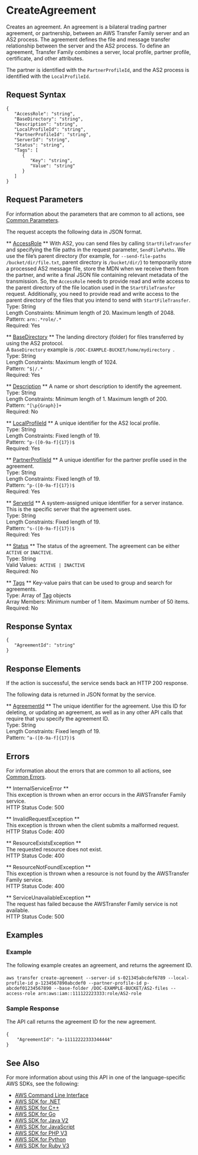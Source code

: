 # CreateAgreement<a name="API_CreateAgreement"></a>

Creates an agreement\. An agreement is a bilateral trading partner agreement, or partnership, between an AWS Transfer Family server and an AS2 process\. The agreement defines the file and message transfer relationship between the server and the AS2 process\. To define an agreement, Transfer Family combines a server, local profile, partner profile, certificate, and other attributes\.

The partner is identified with the `PartnerProfileId`, and the AS2 process is identified with the `LocalProfileId`\.

## Request Syntax<a name="API_CreateAgreement_RequestSyntax"></a>

```
{
   "AccessRole": "string",
   "BaseDirectory": "string",
   "Description": "string",
   "LocalProfileId": "string",
   "PartnerProfileId": "string",
   "ServerId": "string",
   "Status": "string",
   "Tags": [ 
      { 
         "Key": "string",
         "Value": "string"
      }
   ]
}
```

## Request Parameters<a name="API_CreateAgreement_RequestParameters"></a>

For information about the parameters that are common to all actions, see [Common Parameters](CommonParameters.md)\.

The request accepts the following data in JSON format\.

 ** [AccessRole](#API_CreateAgreement_RequestSyntax) **   <a name="TransferFamily-CreateAgreement-request-AccessRole"></a>
With AS2, you can send files by calling `StartFileTransfer` and specifying the file paths in the request parameter, `SendFilePaths`\. We use the file’s parent directory \(for example, for `--send-file-paths /bucket/dir/file.txt`, parent directory is `/bucket/dir/`\) to temporarily store a processed AS2 message file, store the MDN when we receive them from the partner, and write a final JSON file containing relevant metadata of the transmission\. So, the `AccessRole` needs to provide read and write access to the parent directory of the file location used in the `StartFileTransfer` request\. Additionally, you need to provide read and write access to the parent directory of the files that you intend to send with `StartFileTransfer`\.  
Type: String  
Length Constraints: Minimum length of 20\. Maximum length of 2048\.  
Pattern: `arn:.*role/.*`   
Required: Yes

 ** [BaseDirectory](#API_CreateAgreement_RequestSyntax) **   <a name="TransferFamily-CreateAgreement-request-BaseDirectory"></a>
The landing directory \(folder\) for files transferred by using the AS2 protocol\.  
A `BaseDirectory` example is `/DOC-EXAMPLE-BUCKET/home/mydirectory `\.  
Type: String  
Length Constraints: Maximum length of 1024\.  
Pattern: `^$|/.*`   
Required: Yes

 ** [Description](#API_CreateAgreement_RequestSyntax) **   <a name="TransferFamily-CreateAgreement-request-Description"></a>
A name or short description to identify the agreement\.   
Type: String  
Length Constraints: Minimum length of 1\. Maximum length of 200\.  
Pattern: `^[\p{Graph}]+`   
Required: No

 ** [LocalProfileId](#API_CreateAgreement_RequestSyntax) **   <a name="TransferFamily-CreateAgreement-request-LocalProfileId"></a>
A unique identifier for the AS2 local profile\.  
Type: String  
Length Constraints: Fixed length of 19\.  
Pattern: `^p-([0-9a-f]{17})$`   
Required: Yes

 ** [PartnerProfileId](#API_CreateAgreement_RequestSyntax) **   <a name="TransferFamily-CreateAgreement-request-PartnerProfileId"></a>
A unique identifier for the partner profile used in the agreement\.  
Type: String  
Length Constraints: Fixed length of 19\.  
Pattern: `^p-([0-9a-f]{17})$`   
Required: Yes

 ** [ServerId](#API_CreateAgreement_RequestSyntax) **   <a name="TransferFamily-CreateAgreement-request-ServerId"></a>
A system\-assigned unique identifier for a server instance\. This is the specific server that the agreement uses\.  
Type: String  
Length Constraints: Fixed length of 19\.  
Pattern: `^s-([0-9a-f]{17})$`   
Required: Yes

 ** [Status](#API_CreateAgreement_RequestSyntax) **   <a name="TransferFamily-CreateAgreement-request-Status"></a>
The status of the agreement\. The agreement can be either `ACTIVE` or `INACTIVE`\.  
Type: String  
Valid Values:` ACTIVE | INACTIVE`   
Required: No

 ** [Tags](#API_CreateAgreement_RequestSyntax) **   <a name="TransferFamily-CreateAgreement-request-Tags"></a>
Key\-value pairs that can be used to group and search for agreements\.  
Type: Array of [Tag](API_Tag.md) objects  
Array Members: Minimum number of 1 item\. Maximum number of 50 items\.  
Required: No

## Response Syntax<a name="API_CreateAgreement_ResponseSyntax"></a>

```
{
   "AgreementId": "string"
}
```

## Response Elements<a name="API_CreateAgreement_ResponseElements"></a>

If the action is successful, the service sends back an HTTP 200 response\.

The following data is returned in JSON format by the service\.

 ** [AgreementId](#API_CreateAgreement_ResponseSyntax) **   <a name="TransferFamily-CreateAgreement-response-AgreementId"></a>
The unique identifier for the agreement\. Use this ID for deleting, or updating an agreement, as well as in any other API calls that require that you specify the agreement ID\.  
Type: String  
Length Constraints: Fixed length of 19\.  
Pattern: `^a-([0-9a-f]{17})$` 

## Errors<a name="API_CreateAgreement_Errors"></a>

For information about the errors that are common to all actions, see [Common Errors](CommonErrors.md)\.

 ** InternalServiceError **   
This exception is thrown when an error occurs in the AWSTransfer Family service\.  
HTTP Status Code: 500

 ** InvalidRequestException **   
This exception is thrown when the client submits a malformed request\.  
HTTP Status Code: 400

 ** ResourceExistsException **   
The requested resource does not exist\.  
HTTP Status Code: 400

 ** ResourceNotFoundException **   
This exception is thrown when a resource is not found by the AWSTransfer Family service\.  
HTTP Status Code: 400

 ** ServiceUnavailableException **   
The request has failed because the AWSTransfer Family service is not available\.  
HTTP Status Code: 500

## Examples<a name="API_CreateAgreement_Examples"></a>

### Example<a name="API_CreateAgreement_Example_1"></a>

The following example creates an agreement, and returns the agreement ID\.

#### <a name="w339ab1c54c12c11c17b3b5"></a>

```
aws transfer create-agreement --server-id s-021345abcdef6789 --local-profile-id p-1234567890abcdef0 --partner-profile-id p-abcdef01234567890 --base-folder /DOC-EXAMPLE-BUCKET/AS2-files --access-role arn:aws:iam::111122223333:role/AS2-role
```

### Sample Response<a name="API_CreateAgreement_Example_2"></a>

The API call returns the agreement ID for the new agreement\.

#### <a name="w339ab1c54c12c11c17b5b5"></a>

```
{
    "AgreementId": "a-11112222333344444"
}
```

## See Also<a name="API_CreateAgreement_SeeAlso"></a>

For more information about using this API in one of the language\-specific AWS SDKs, see the following:
+  [AWS Command Line Interface](https://docs.aws.amazon.com/goto/aws-cli/transfer-2018-11-05/CreateAgreement) 
+  [AWS SDK for \.NET](https://docs.aws.amazon.com/goto/DotNetSDKV3/transfer-2018-11-05/CreateAgreement) 
+  [AWS SDK for C\+\+](https://docs.aws.amazon.com/goto/SdkForCpp/transfer-2018-11-05/CreateAgreement) 
+  [AWS SDK for Go](https://docs.aws.amazon.com/goto/SdkForGoV1/transfer-2018-11-05/CreateAgreement) 
+  [AWS SDK for Java V2](https://docs.aws.amazon.com/goto/SdkForJavaV2/transfer-2018-11-05/CreateAgreement) 
+  [AWS SDK for JavaScript](https://docs.aws.amazon.com/goto/AWSJavaScriptSDK/transfer-2018-11-05/CreateAgreement) 
+  [AWS SDK for PHP V3](https://docs.aws.amazon.com/goto/SdkForPHPV3/transfer-2018-11-05/CreateAgreement) 
+  [AWS SDK for Python](https://docs.aws.amazon.com/goto/boto3/transfer-2018-11-05/CreateAgreement) 
+  [AWS SDK for Ruby V3](https://docs.aws.amazon.com/goto/SdkForRubyV3/transfer-2018-11-05/CreateAgreement) 